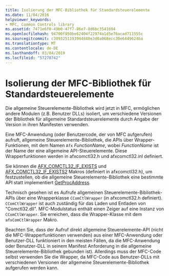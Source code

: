 ```yaml
---
title: Isolierung der MFC-Bibliothek für Standardsteuerelemente
ms.date: 11/04/2016
helpviewer_keywords:
- MFC, Common Controls library
ms.assetid: 7471e6f0-49b0-47f7-86e7-8d6bc3541694
ms.openlocfilehash: 94700f850be62404f22974a1d5e76acad711555c
ms.sourcegitcommit: c3093251193944840e3d0a068ecc30e6449624ba
ms.translationtype: MT
ms.contentlocale: de-DE
ms.lasthandoff: 03/04/2019
ms.locfileid: "57278742"
---
```

# <a name="isolation-of-the-mfc-common-controls-library"></a>Isolierung der MFC-Bibliothek für Standardsteuerelemente

Die allgemeine Steuerelemente-Bibliothek wird jetzt in MFC, ermöglichen andere Modulen (z.B. Benutzer DLLs) isoliert, um verschiedene Versionen der Bibliothek für allgemeine Standardsteuerelemente durch Angabe der Version in ihren Manifesten verwenden.

Eine MFC-Anwendung (oder Benutzercode, der von MFC aufgerufen) aufruft, allgemeine Steuerelemente-Bibliothek, die APIs über Wrapper-Funktionen, mit dem Namen `Afx` *FunctionName*, wobei *FunctionName* ist der Name der eine allgemeine API-Steuerelemente. Diese Wrapperfunktionen werden in afxcomctl32.h und afxcomctl32.inl definiert.

Sie können die [AFX_COMCTL32_IF_EXISTS](reference/run-time-object-model-services.md#afx_comctl32_if_exists) und [AFX_COMCTL32_IF_EXISTS2](reference/run-time-object-model-services.md#afx_comctl32_if_exists2) Makros (definiert in afxcomctl32.h), um festzustellen, ob die allgemeine Steuerelemente-Bibliothek eine bestimmte API statt implementiert [GetProcAddress](../build/getprocaddress.md).

Technisch gesehen ist es Aufrufe allgemeinen Steuerelemente-Bibliothek-APIs über eine Wrapperklasse `CComCtlWrapper` (in afxcomctl32.h definiert). `CComCtlWrapper` ist auch zuständig für das Laden und Entladen von "Comctl32.dll". MFC-Modulstatus enthält einen Zeiger auf eine Instanz von `CComCtlWrapper`. Sie erreichen, dass die Wrapper-Klasse mit dem `afxComCtlWrapper` Makro.

Beachten Sie, dass der Aufruf direkt allgemeine Steuerelemente-API (nicht die MFC-Wrapperfunktionen verwenden) aus einer MFC-Anwendung oder Benutzer-DLL funktioniert in den meisten Fällen, da die MFC-Anwendung oder Benutzer-DLL in seinem Manifest Anforderung in die allgemeine Steuerelemente-Bibliothek gebunden ist). Allerdings muss der MFC-Code selbst verwenden Sie die Wrapper, da MFC-Code aus Benutzer-DLLs mit verschiedenen Versionen der allgemeine Steuerelemente-Bibliothek aufgerufen werden kann.
